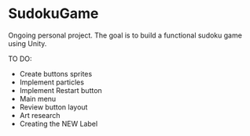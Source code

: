 # SudokuGame
 Ongoing personal project. The goal is to build a functional sudoku game using Unity. 


TO DO:
- Create buttons sprites
- Implement particles
- Implement Restart button
- Main menu
- Review button layout
- Art research
- Creating the NEW Label
